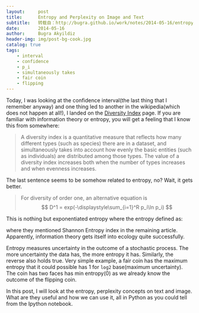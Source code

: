 ```yaml
---
layout:     post
title:      Entropy and Perplexity on Image and Text
subtitle:   转载自：http://bugra.github.io/work/notes/2014-05-16/entropy-perplexity-image-text/
date:       2014-05-16
author:     Bugra Akyildiz
header-img: img/post-bg-cook.jpg
catalog: true
tags:
    - interval
    - confidence
    - p_i
    - simultaneously takes
    - fair coin
    - flipping
---
```


Today, I was looking at the confidence interval(the last thing that I remember anyway) and one thing led to another in the wikipedia(which does not happen at all!), I landed on the [Diversity Index](http://en.wikipedia.org/wiki/Diversity_index) page. If you are familiar with information theory or entropy, you will get a feeling that I know this from somewhere:

> A diversity index is a quantitative measure that reflects how many different types (such as species) there are in a dataset, and simultaneously takes into account how evenly the basic entities (such as individuals) are distributed among those types. The value of a diversity index increases both when the number of types increases and when evenness increases.


The last sentence seems to be somehow related to entropy, no? Wait, it gets better.

> For diversity of order one, an alternative equation is
$$ D^1 = exp(-\displaystyle\sum_{i=1}^R p_i\ln p_i) $$


This is nothing but exponentiated entropy where the entropy defined as:

where they mentioned Shannon Entropy index in the remaining article. Apparently, information theory gets itself into ecology quite successfully.

Entropy measures uncertainty in the outcome of a stochastic process. The more uncertainty the data has, the more entropy it has. Similarly, the reverse also holds true. Very simple example, a fair coin has the maximum entropy that it could possible has 1 for `log2` base(maximum uncertainty). The coin has two faces has min entropy(0) as we already know the outcome of the flipping coin.

In this post, I will look at the entropy, perplexity concepts on text and image. What are they useful and how we can use it, all in Python as you could tell from the Ipython notebook.
